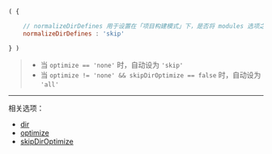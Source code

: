 ```js
( {

    // normalizeDirDefines 用于设置在「项目构建模式」下，是否将 modules 选项之外的脚本转换为标准 AMD 模块（分析局部 require 调用并将依赖显式放入 deps 实参中）
    normalizeDirDefines : 'skip'

} )
```

> - 当 `optimize == 'none'` 时，自动设为 `'skip'`
> - 当 `optimize != 'none' && skipDirOptimize == false` 时，自动设为 `'all'`

---

相关选项：

- [dir](./dir.md)
- [optimize](./optimize.md)
- [skipDirOptimize](./skipDirOptimize.md)
